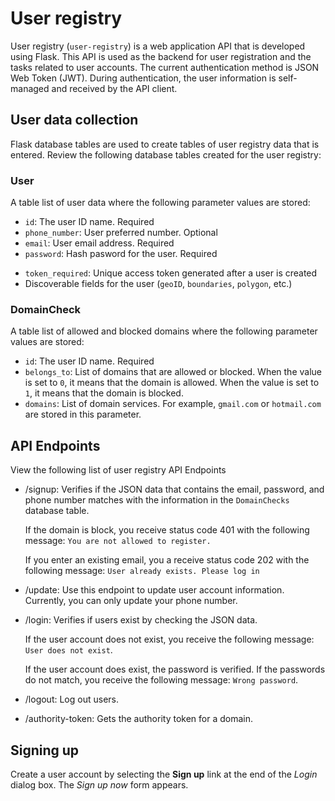 # User registry

User registry (`user-registry`) is a web application API that is developed using Flask. This API is used as the backend for user registration and the tasks related to user accounts. The current authentication method is JSON Web Token (JWT). During authentication, the user information is self-managed and received by the API client.

## User data collection

Flask database tables are used to create tables of user registry data that is entered. Review the following database tables created for the user registry:

### User

A table list of user data where the following parameter values are stored:

  * `id`: The user ID name. Required
  * `phone_number`: User preferred number. Optional
  * `email`: User email address. Required
  * `password`: Hash pasword for the user. Required
<!--from Ted how is the valid token defined?-->
  * `token_required`: Unique access token generated after a user is created
  * Discoverable fields for the user (`geoID`, `boundaries`, `polygon`, etc.)

### DomainCheck

A table list of allowed and blocked domains where the following parameter values are stored:

  * `id`: The user ID name. Required
  * `belongs_to`: List of domains that are allowed or blocked. When the value is set to `0`, it means that the domain is allowed. When the value is set to `1`, it means that the domain is blocked.
  * `domains`: List of domain services. For example, `gmail.com` or `hotmail.com` are stored in this parameter.
  
## API Endpoints

View the following list of user registry API Endpoints
  
* /signup: Verifies if the JSON data that contains the email, password, and phone number matches with the information in the `DomainChecks` database table. 
    
  If the domain is block, you receive status code 401 with the following message: `You are not allowed to register.`
    
  If you enter an existing email, you a receive status code 202 with the following message: `User already exists. Please log in`

* /update: Use this endpoint to update user account information. Currently, you can only update your phone number. 

* /login: Verifies if users exist by checking the JSON data. 

  If the user account does not exist, you receive the following message: `User does not exist`.
  
  If the user account does exist, the password is verified. If the passwords do not match, you receive the following message: `Wrong password`.
  
* /logout: Log out users.

* /authority-token: Gets the authority token for a domain. 

## Signing up

Create a user account by selecting the **Sign up** link at the end of the _Login_ dialog box. The _Sign up now_ form appears. 
